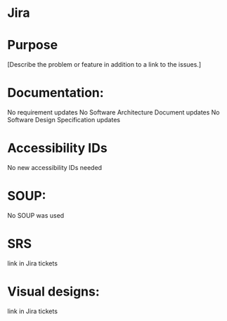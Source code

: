 # Jira
<!-- Link to Jira ticket -->
# Purpose
[Describe the problem or feature in addition to a link to the issues.]
# Documentation:
<!-- Updates to documentation replace items in this section as needed -->
No requirement updates
No Software Architecture Document updates
No Software Design Specification updates
# Accessibility IDs
<!-- Any new UI elements need accessibility IDs so V&V can make test scripts. New IDs should be documented here https://confluence.dexcom.com/display/MAIP/Accessibility+IDs+for+Phoenix+Apps#AccessibilityIDsforPhoenixApps-EventsScreen(G7) -->
No new accessibility IDs needed
# SOUP:
<!-- Updates to SOUP replace items in this section as needed -->
No SOUP was used
# SRS
link in Jira tickets
# Visual designs:
link in Jira tickets